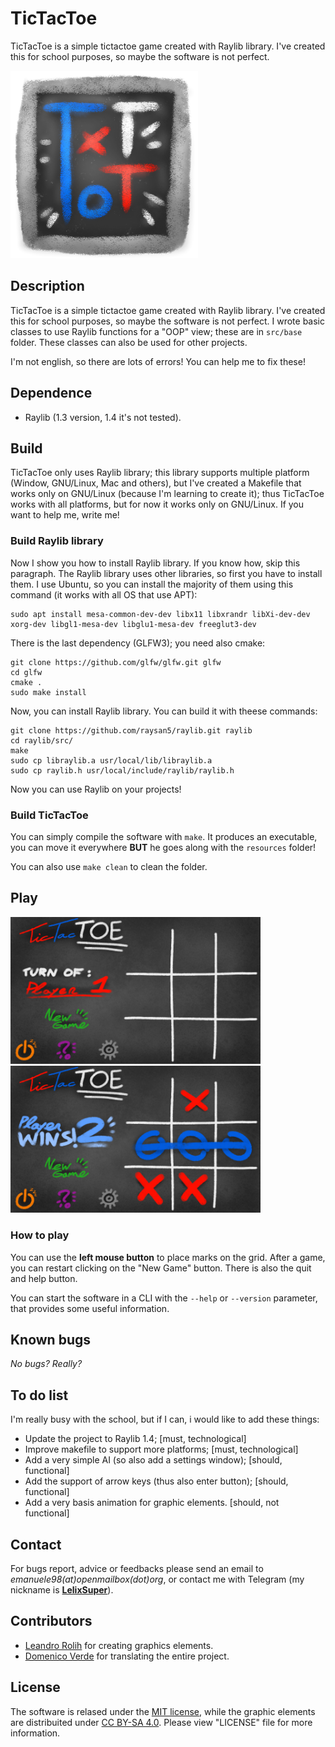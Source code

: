 # TicTacToe

TicTacToe is a simple tictactoe game created with Raylib library. I've created this for school purposes, so maybe the software is not perfect.

[<img src="resources/icon.png" width=300>](resources/icon.png)

## Description

TicTacToe is a simple tictactoe game created with Raylib library. I've created this for school purposes, so maybe the software is not perfect. I wrote basic classes to use Raylib functions for a "OOP" view; these are in `src/base` folder. These classes can also be used for other projects.

I'm not english, so there are lots of errors! You can help me to fix these!

## Dependence

* Raylib (1.3 version, 1.4 it's not tested).

## Build

TicTacToe only uses Raylib library; this library supports multiple platform (Window, GNU/Linux, Mac and others), but I've created a Makefile that works only on GNU/Linux (because I'm learning to create it); thus TicTacToe works with all platforms, but for now it works only on GNU/Linux. If you want to help me, write me!

### Build Raylib library
Now I show you how to install Raylib library. If you know how, skip this paragraph.
The Raylib library uses other libraries, so first you have to install them. I use Ubuntu, so you can install the majority of them using this command (it works with all OS that use APT):

    sudo apt install mesa-common-dev-dev libx11 libxrandr libXi-dev-dev xorg-dev libgl1-mesa-dev libglu1-mesa-dev freeglut3-dev
    
There is the last dependency (GLFW3); you need also cmake:
    
    git clone https://github.com/glfw/glfw.git glfw
    cd glfw
    cmake .
    sudo make install
    
Now, you can install Raylib library. You can build it with theese commands:

    git clone https://github.com/raysan5/raylib.git raylib
    cd raylib/src/
    make
    sudo cp libraylib.a usr/local/lib/libraylib.a
    sudo cp raylib.h usr/local/include/raylib/raylib.h

Now you can use Raylib on your projects!

### Build TicTacToe

You can simply compile the software with `make`. It produces an executable, you can move it everywhere **BUT** he goes along with the `resources` folder!

You can also use `make clean` to clean the folder.

## Play

[<img src="screenshots/default.png" width=400>](screenshots/default.png)
[<img src="screenshots/win.png" width=400>](screenshots/win.png)

### How to play
You can use the **left mouse button** to place marks on the grid. After a game, you can restart clicking on the "New Game" button. There is also the quit and help button.

You can start the software in a CLI with the `--help` or `--version` parameter, that provides some useful information.

## Known bugs

*No bugs? Really?*

## To do list

I'm really busy with the school, but if I can, i would like to add these things:
* Update the project to Raylib 1.4; [must, technological]
* Improve makefile to support more platforms; [must, technological]
* Add a very simple AI (so also add a settings window); [should, functional]
* Add the support of arrow keys (thus also enter button); [should, functional]
* Add a very basis animation for graphic elements. [should, not functional]

## Contact

For bugs report, advice or feedbacks please send an email to *emanuele98(at)openmailbox(dot)org*, or contact me with Telegram (my nickname is [**LelixSuper**](http://telegram.me/LelixSuper)).

## Contributors

* [Leandro Rolih](http://ilresanmto.deviantart.com/) for creating graphics elements.
* [Domenico Verde](https://github.com/LordRibblesdale) for translating the entire project.

## License

The software is relased under the [MIT license](https://opensource.org/licenses/MIT), while the graphic elements are distribuited under [CC BY-SA 4.0](https://creativecommons.org/licenses/by-sa/4.0/). Please view "LICENSE" file for more information.
